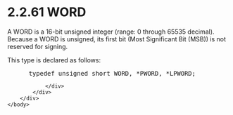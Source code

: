 <html dir="LTR" xmlns:mshelp="http://msdn.microsoft.com/mshelp" xmlns:ddue="http://ddue.schemas.microsoft.com/authoring/2003/5" xmlns:xlink="http://www.w3.org/1999/xlink" xmlns:tool="http://www.microsoft.com/tooltip">
    <head>
        <meta http-equiv="Content-Type" content="text/html; CHARSET=utf-8"></meta>
        <meta name="save" content="history"></meta>
        <title>2.2.61 WORD</title>
        <xml>
            <mshelp:toctitle title="2.2.61 WORD"></mshelp:toctitle>
            <mshelp:rltitle title="[MS-DTYP]: WORD"></mshelp:rltitle>
            <mshelp:keyword index="A" term="f8573df3-a44a-4a50-b070-ac4c3aa78e3c"></mshelp:keyword>
            <mshelp:attr name="DCSext.ContentType" value="open specification"></mshelp:attr>
            <mshelp:attr name="AssetID" value="f8573df3-a44a-4a50-b070-ac4c3aa78e3c"></mshelp:attr>
            <mshelp:attr name="TopicType" value="kbRef"></mshelp:attr>
            <mshelp:attr name="DCSext.Title" value="[MS-DTYP]: WORD" />
        </xml>
    </head>
    <body>
        <div id="header">
            <h1 class="heading">2.2.61 WORD</h1>
        </div>
        <div id="mainSection">
            <div id="mainBody">
                <div id="allHistory" class="saveHistory"></div>
                <div id="sectionSection0" class="section" name="collapseableSection">
                    

<p>A WORD is a 16-bit unsigned integer (range: 0 through 65535
decimal). Because a WORD is unsigned, its first bit (Most Significant Bit
(MSB)) is not reserved for signing.</p>

<p>This type is declared as follows:</p>

<dl>
<dd>
<div><pre> typedef unsigned short WORD, *PWORD, *LPWORD;
</pre></div>
</dd></dl>


                </div>
            </div>
        </div>
    </body>
</html>